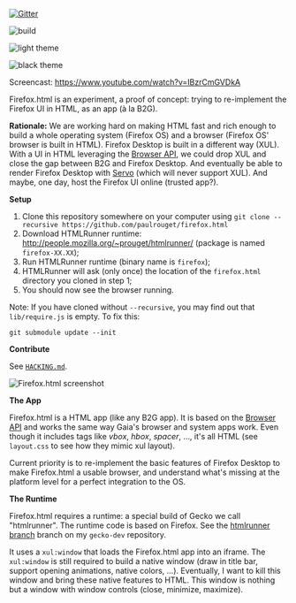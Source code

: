 [![Gitter](https://badges.gitter.im/Join%20Chat.svg)](https://gitter.im/paulrouget/firefox.html?utm_source=badge&utm_medium=badge&utm_campaign=pr-badge&utm_content=badge)

![build](https://travis-ci.org/paulrouget/firefox.html.svg?branch=master)

![light theme](https://cloud.githubusercontent.com/assets/373579/5355479/d4d650d8-7f93-11e4-9645-88c93c8c495a.png)

![black theme](https://cloud.githubusercontent.com/assets/373579/5382222/a9bc89d8-80a8-11e4-86ad-46a128a67fc5.png)

Screencast: https://www.youtube.com/watch?v=IBzrCmGVDkA

Firefox.html is an experiment, a proof of concept: trying to re-implement the Firefox UI in HTML, as an app (à la B2G).

**Rationale:** We are working hard on making HTML fast and rich enough to build
a whole operating system (Firefox OS) and a browser (Firefox OS' browser
is built in HTML). Firefox Desktop is built in a different way (XUL). With a UI
in HTML leveraging the [Browser API](https://developer.mozilla.org/en-US/docs/DOM/Using_the_Browser_API),
we could drop XUL and close the gap between B2G and Firefox Desktop.
And eventually be able to render Firefox Desktop with [Servo](https://github.com/servo/servo)
(which will never support XUL). And maybe, one day, host the Firefox UI online (trusted app?).

**Setup**

1. Clone this repository somewhere on your computer using `git clone --recursive https://github.com/paulrouget/firefox.html`
2. Download HTMLRunner runtime: http://people.mozilla.org/~prouget/htmlrunner/ (package is named `firefox-XX.XX`);
3. Run HTMLRunner runtime (binary name is `firefox`);
4. HTMLRunner will ask (only once) the location of the `firefox.html` directory you cloned in step 1;
5. You should now see the browser running.

Note: If you have cloned without `--recursive`, you may find out that `lib/require.js` is empty. To fix this:

````
git submodule update --init
````

**Contribute**

See [`HACKING.md`](HACKING.md).

![Firefox.html screenshot](https://cloud.githubusercontent.com/assets/373579/5206795/f2153b1c-75a4-11e4-8bb7-da6c94c0a050.png)

**The App**

Firefox.html is a HTML app (like any B2G app). It is based on the
[Browser API](https://developer.mozilla.org/en-US/docs/DOM/Using_the_Browser_API)
and works the same way Gaia's browser and system apps work.
Even though it includes tags like *vbox*, *hbox*, *spacer*, …, it's all HTML
(see `layout.css` to see how they mimic xul layout).

Current priority is to re-implement the basic features of Firefox Desktop to
make Firefox.html a usable browser, and understand what's missing at the
platform level for a perfect integration to the OS.

**The Runtime**

Firefox.html requires a runtime: a special build of Gecko we call "htmlrunner".
The runtime code is based on Firefox.
See the [htmlrunner branch](https://github.com/paulrouget/gecko-dev/tree/htmlrunner)
branch on my `gecko-dev` repository.

It uses a `xul:window` that loads the Firefox.html app into an iframe. The
`xul:window` is still required to build a native window (draw in title bar,
support opening animations, native colors, …). Eventually, I want to kill
this window and bring these native features to HTML. This window is nothing
but a window with window controls (close, minimize, maximize).
